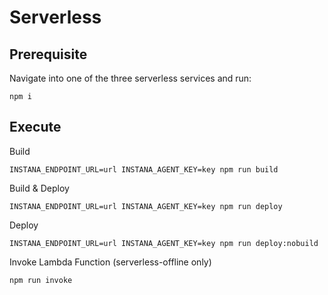 # Serverless

## Prerequisite

Navigate into one of the three serverless services and run:

    npm i

## Execute

Build

    INSTANA_ENDPOINT_URL=url INSTANA_AGENT_KEY=key npm run build

Build & Deploy

    INSTANA_ENDPOINT_URL=url INSTANA_AGENT_KEY=key npm run deploy

Deploy

    INSTANA_ENDPOINT_URL=url INSTANA_AGENT_KEY=key npm run deploy:nobuild

Invoke Lambda Function (serverless-offline only)

    npm run invoke
